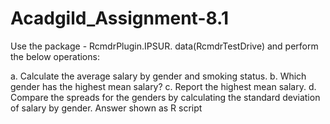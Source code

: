 # Acadgild_Assignment-8.1

Use the package - RcmdrPlugin.IPSUR.
data(RcmdrTestDrive) and perform the below operations:

a. Calculate the average salary by gender and smoking status.
b. Which gender has the highest mean salary?
c. Report the highest mean salary.
d. Compare the spreads for the genders by calculating the
standard deviation of salary by gender.
Answer shown as R script
